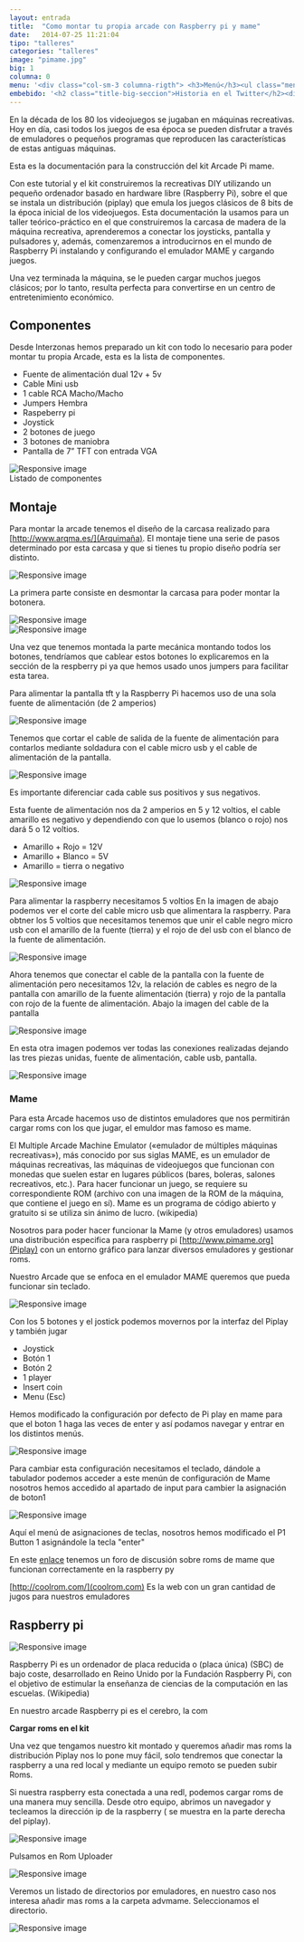```yaml
---
layout: entrada
title:  "Como montar tu propia arcade con Raspberry pi y mame"
date:   2014-07-25 11:21:04
tipo: "talleres"
categories: "talleres"
image: "pimame.jpg"
big: 1
columna: 0
menu: '<div class="col-sm-3 columna-rigth"> <h3>Menú</h3><ul class="menu-lateral"><li>Descripción</li><li>Componentes</li><li>Github</li><li>Descargas</li></ul></div>'
embebido: '<h2 class="title-big-seccion">Historia en el Twitter</h2><div class="storify"><iframe src="//storify.com/interzonasinfo/taller-raspberry-mame-2014-interzonas/embed?header=false&border=false&template=grid" width="100%" height=750 frameborder=no allowtransparency=true></iframe><script src="//storify.com/interzonasinfo/taller-raspberry-mame-2014-interzonas.js?header=false&border=false&template=grid"></script><noscript>[<a href="//storify.com/interzonasinfo/taller-raspberry-mame-2014-interzonas" target="_blank">View the story "Taller Raspberry Mame 2014  -Interzonas-" on Storify</a>]</noscript></div>'
---
```


En la década de los 80 los videojuegos se jugaban en máquinas recreativas. Hoy en día, casi todos los juegos de esa época se pueden disfrutar a través de emuladores o pequeños programas que reproducen las caracterí­sticas de estas antiguas máquinas.
<!--mas-->

Esta es la documentación para la construcción del kit Arcade Pi mame. 

Con este tutorial y el kit construiremos la recreativas DIY utilizando un pequeño ordenador basado en hardware libre (Raspberry Pi), sobre el que se instala un distribución (piplay) que emula los juegos clásicos de 8 bits de la época inicial de los videojuegos. Esta documentación la usamos para un taller teórico-práctico en el que construiremos la carcasa de madera de la máquina recreativa, aprenderemos a conectar los joysticks, pantalla y pulsadores y, además, comenzaremos a introducirnos en el mundo de Raspberry Pi instalando y configurando el emulador MAME y cargando juegos.

Una vez terminada la máquina, se le pueden cargar muchos juegos clásicos; por lo tanto, resulta perfecta para convertirse en un centro de entretenimiento económico.

<h2 class="title-big-seccion">Componentes</h2>

Desde Interzonas hemos preparado un kit con todo lo necesario para poder montar tu propia Arcade, esta es la lista de componentes. 

* Fuente de alimentación dual 12v + 5v
* Cable Mini usb
* 1 cable RCA Macho/Macho
* Jumpers Hembra
* Raspeberry pi
* Joystick
* 2 botones de juego
* 3 botones de maniobra
* Pantalla de 7” TFT con entrada VGA

<div class="img-wrapper">
  <img src="{{site.url}}/images/componentespimame.jpg" class="img-responsive" alt="Responsive image">
  <div class="img-footer">Listado de componentes</div>
</div>

<h2 class="title-big-seccion">Montaje</h2>

Para montar la arcade tenemos el diseño de la carcasa realizado para [http://www.arqma.es/](Arquimaña). El montaje tiene una serie de pasos determinado por esta carcasa y que si tienes tu propio diseño podría ser distinto. 
<div class="img-wrapper">
  <img src="{{site.url}}/images/carcasaunida.jpg" class="img-responsive" alt="Responsive image">
</div>

La primera parte consiste en desmontar la carcasa para poder montar la botonera.
<div class="img-wrapper">
  <img src="{{site.url}}/images/carcasabotones1.jpg" class="img-responsive" alt="Responsive image">
</div>

<div class="img-wrapper">
  <img src="{{site.url}}/images/carcasabotones2.jpg" class="img-responsive" alt="Responsive image">
</div>

Una vez que tenemos montada la parte mecánica montando todos los botones, tendríamos que cablear estos botones lo explicaremos en la sección de la respberry pi ya que hemos usado unos jumpers para facilitar esta tarea.

Para alimentar la pantalla tft y la Raspberry Pi hacemos uso de una sola fuente de alimentación (de 2 amperios)
<div class="img-wrapper">
  <img src="{{site.url}}/images/fuentecable.jpg" class="img-responsive" alt="Responsive image">
</div>

Tenemos que cortar el cable de salida de la fuente de alimentación para contarlos mediante soldadura con el cable micro usb y el cable de alimentación de la pantalla. 

<div class="img-wrapper">
  <img src="{{site.url}}/images/cablesconectados.jpg" class="img-responsive" alt="Responsive image">
</div>

Es importante diferenciar cada cable sus positivos y sus negativos. 

Esta fuente de alimentación nos da 2 amperios en 5 y 12 voltios, el cable amarillo es negativo y dependiendo con que lo usemos (blanco o rojo) nos dará 5 o 12 voltios.

* Amarillo + Rojo = 12V
* Amarillo + Blanco = 5V
* Amarillo = tierra o negativo

<div class="img-wrapper">
  <img src="{{site.url}}/images/cablefuente.jpg" class="img-responsive" alt="Responsive image">
</div>

Para alimentar la raspberry necesitamos 5 voltios
En la imagen de abajo podemos ver el corte del cable micro usb que alimentara la raspberry. Para obtner los 5 voltios que necesitamos tenemos que unir el cable negro micro usb con el amarillo de la fuente (tierra) y el rojo de del usb con el blanco de la fuente de alimentación. 

<div class="img-wrapper">
  <img src="{{site.url}}/images/cableusb.jpg" class="img-responsive" alt="Responsive image">
</div>

Ahora tenemos que conectar el cable de la pantalla con la fuente de alimentación pero necesitamos 12v, la relación de cables es negro de la pantalla con amarillo de la fuente alimentación (tierra) y rojo de la pantalla con rojo de la fuente de alimentación. Abajo la imagen del cable de la pantalla

<div class="img-wrapper">
  <img src="{{site.url}}/images/cablepantalla.jpg" class="img-responsive" alt="Responsive image">
</div>

En esta otra imagen podemos ver todas las conexiones realizadas dejando las tres piezas unidas, fuente de alimentación, cable usb, pantalla. 

<div class="img-wrapper">
  <img src="{{site.url}}/images/cablesconectado.jpg" class="img-responsive" alt="Responsive image">
</div>

<h3 class="title-post-seccion">Mame</h3>

Para esta Arcade hacemos uso de distintos emuladores que nos permitirán cargar roms con los que jugar, el emuldor mas famoso es mame.

El Multiple Arcade Machine Emulator («emulador de múltiples máquinas recreativas»), más conocido por sus siglas MAME, es un emulador de máquinas recreativas, las máquinas de videojuegos que funcionan con monedas que suelen estar en lugares públicos (bares, boleras, salones recreativos, etc.). Para hacer funcionar un juego, se requiere su correspondiente ROM (archivo con una imagen de la ROM de la máquina, que contiene el juego en sí). Mame es un programa de código abierto y gratuito si se utiliza sin ánimo de lucro. (wikipedia)

Nosotros para poder hacer funcionar la Mame (y otros emuladores) usamos una distribución especifica para raspberry pi [http://www.pimame.org](Piplay) con un entorno gráfico para lanzar diversos emuladores y gestionar roms. 

Nuestro Arcade que se enfoca en el emulador MAME queremos que pueda funcionar sin teclado.

<div class="img-wrapper">
  <img src="{{site.url}}/images/tresbotones.jpg" class="img-responsive" alt="Responsive image">
</div>

Con los 5 botones y el jostick podemos movernos por la interfaz del Piplay y también jugar

* Joystick
* Botón 1
* Botón 2
* 1 player
* Insert coin 
* Menu (Esc)

Hemos modificado la configuración por defecto de Pi play en mame para que el boton 1 haga las veces de enter y así podamos navegar y entrar en los distintos menús. 

<div class="img-wrapper">
  <img src="{{site.url}}/images/configure-joystick.jpg" class="img-responsive" alt="Responsive image">
</div>

Para cambiar esta configuración necesitamos el teclado, dándole a tabulador podemos acceder a este menún de configuración de Mame nosotros hemos accedido al apartado de input para cambier la asignación de boton1 

<div class="img-wrapper">
  <img src="{{site.url}}/images/menuinput.jpg" class="img-responsive" alt="Responsive image">
</div>

Aquí el menú de asignaciones de teclas, nosotros hemos modificado el P1 Button 1 asignándole la tecla "enter"


En este [enlace](http://www.raspberrypi.org/forums/viewtopic.php?f=78&t=29427) tenemos un foro de discusión sobre roms de mame que funcionan correctamente en la raspberry py

[http://coolrom.com/](coolrom.com) Es la web con un gran cantidad de jugos para nuestros emuladores


<h2 class="title-big-seccion">Raspberry pi</h2>

<div class="img-wrapper">
  <img src="{{site.url}}/images/pi.jpg" class="img-responsive" alt="Responsive image">
</div>

Raspberry Pi es un ordenador de placa reducida o (placa única) (SBC) de bajo coste, desarrollado en Reino Unido por la Fundación Raspberry Pi, con el objetivo de estimular la enseñanza de ciencias de la computación en las escuelas. (Wikipedia)

En nuestro arcade Raspberry pi es el cerebro, la com

<strong>Cargar roms en el kit</strong>

Una vez que tengamos nuestro kit montado y queremos añadir mas roms la distribución Piplay nos lo pone muy fácil, solo tendremos que conectar la raspberry a una red local y mediante un equipo remoto se pueden subir Roms.

Si nuestra raspberry esta conectada a una redl, podemos cargar roms de una manera muy sencilla. Desde otro equipo, abrimos un navegador y tecleamos la dirección ip de la raspberry ( se muestra en la parte derecha del piplay).

<div class="img-wrapper">
  <img src="{{site.url}}/images/uno_rom.png" class="img-responsive" alt="Responsive image">
</div>

Pulsamos en Rom Uploader

<div class="img-wrapper">
  <img src="{{site.url}}/images/dos.png" class="img-responsive" alt="Responsive image">
</div>

Veremos un listado de directorios por emuladores, en nuestro caso nos interesa añadir mas roms a la carpeta advmame. Seleccionamos el directorio.

<div class="img-wrapper">
  <img src="{{site.url}}/images/tres.png" class="img-responsive" alt="Responsive image">
</div>

